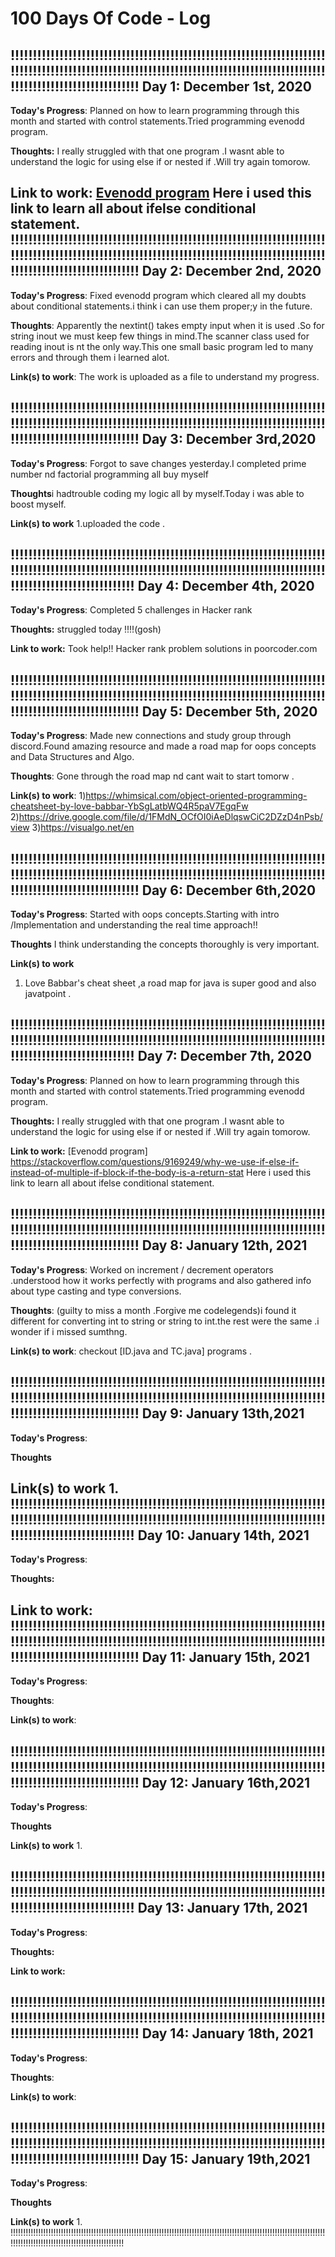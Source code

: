 # 100 Days Of Code - Log

!!!!!!!!!!!!!!!!!!!!!!!!!!!!!!!!!!!!!!!!!!!!!!!!!!!!!!!!!!!!!!!!!!!!!!!!!!!!!!!!!!!!!!!!!!!!!!!!!!!!!!!!!!!!!!!!!!!!!!!!!!!!!!!!!!!!!!!!!!!!!!!!!!!!!!!!!!!!!!!!!!!!!!!!!!!
Day 1: December 1st, 2020 
---------------------------------------------------------------------------------------------------------------------------------------------------------------------------
**Today's Progress**: Planned on how to learn programming through this month and started with control statements.Tried programming evenodd program.

**Thoughts:** I really struggled with that one program .I wasnt able to understand the logic for using else if or nested if .Will try again tomorow.

**Link to work:** [Evenodd program](https://stackoverflow.com/questions/9169249/why-we-use-if-else-if-instead-of-multiple-if-block-if-the-body-is-a-return-stat)
Here i used this link to learn all about ifelse conditional statement.
!!!!!!!!!!!!!!!!!!!!!!!!!!!!!!!!!!!!!!!!!!!!!!!!!!!!!!!!!!!!!!!!!!!!!!!!!!!!!!!!!!!!!!!!!!!!!!!!!!!!!!!!!!!!!!!!!!!!!!!!!!!!!!!!!!!!!!!!!!!!!!!!!!!!!!!!!!!!!!!!!!!!!!!!!!!
Day 2: December 2nd, 2020 
---------------------------------------------------------------------------------------------------------------------------------------------------------------------------
**Today's Progress**: Fixed evenodd program which cleared all my doubts about conditional statements.i think i can use them proper;y in the future.

**Thoughts**: Apparently the nextint() takes empty input when it is used .So for string inout we must keep few things in mind.The scanner class used for reading inout is nt the only way.This one small basic program led to many errors and through them i learned alot.

**Link(s) to work**: The work is uploaded as a file to understand my progress.

!!!!!!!!!!!!!!!!!!!!!!!!!!!!!!!!!!!!!!!!!!!!!!!!!!!!!!!!!!!!!!!!!!!!!!!!!!!!!!!!!!!!!!!!!!!!!!!!!!!!!!!!!!!!!!!!!!!!!!!!!!!!!!!!!!!!!!!!!!!!!!!!!!!!!!!!!!!!!!!!!!!!!!!!!!!
Day 3: December 3rd,2020
---------------------------------------------------------------------------------------------------------------------------------------------------------------------------
**Today's Progress**: Forgot to save changes yesterday.I completed prime number nd factorial programming all buy myself

**Thoughts**i hadtrouble coding my logic all by myself.Today i was able to boost myself.

**Link(s) to work**
1.uploaded the code .

!!!!!!!!!!!!!!!!!!!!!!!!!!!!!!!!!!!!!!!!!!!!!!!!!!!!!!!!!!!!!!!!!!!!!!!!!!!!!!!!!!!!!!!!!!!!!!!!!!!!!!!!!!!!!!!!!!!!!!!!!!!!!!!!!!!!!!!!!!!!!!!!!!!!!!!!!!!!!!!!!!!!!!!!!!
Day 4: December 4th, 2020 
---------------------------------------------------------------------------------------------------------------------------------------------------------------------------
**Today's Progress**: Completed 5 challenges in Hacker rank

**Thoughts:** struggled today !!!!(gosh)

**Link to work:** Took help!! Hacker rank problem solutions in poorcoder.com

!!!!!!!!!!!!!!!!!!!!!!!!!!!!!!!!!!!!!!!!!!!!!!!!!!!!!!!!!!!!!!!!!!!!!!!!!!!!!!!!!!!!!!!!!!!!!!!!!!!!!!!!!!!!!!!!!!!!!!!!!!!!!!!!!!!!!!!!!!!!!!!!!!!!!!!!!!!!!!!!!!!!!!!!!!!
Day 5: December 5th, 2020 
---------------------------------------------------------------------------------------------------------------------------------------------------------------------------
**Today's Progress**: Made new connections and study group through discord.Found amazing resource and made a road map for oops concepts and Data Structures and 
Algo.

**Thoughts**: Gone through the road map nd cant wait to start tomorw .

**Link(s) to work**:
1)https://whimsical.com/object-oriented-programming-cheatsheet-by-love-babbar-YbSgLatbWQ4R5paV7EgqFw
2)https://drive.google.com/file/d/1FMdN_OCfOI0iAeDlqswCiC2DZzD4nPsb/view
3)https://visualgo.net/en

!!!!!!!!!!!!!!!!!!!!!!!!!!!!!!!!!!!!!!!!!!!!!!!!!!!!!!!!!!!!!!!!!!!!!!!!!!!!!!!!!!!!!!!!!!!!!!!!!!!!!!!!!!!!!!!!!!!!!!!!!!!!!!!!!!!!!!!!!!!!!!!!!!!!!!!!!!!!!!!!!!!!!!!!!!!
Day 6: December 6th,2020
---------------------------------------------------------------------------------------------------------------------------------------------------------------------------
**Today's Progress**: Started with oops concepts.Starting with intro /Implementation and understanding the real time approach!!

**Thoughts** I think understanding the concepts thoroughly is very important.

**Link(s) to work**
1. Love Babbar's cheat sheet ,a  road map for java is super good and also javatpoint .

!!!!!!!!!!!!!!!!!!!!!!!!!!!!!!!!!!!!!!!!!!!!!!!!!!!!!!!!!!!!!!!!!!!!!!!!!!!!!!!!!!!!!!!!!!!!!!!!!!!!!!!!!!!!!!!!!!!!!!!!!!!!!!!!!!!!!!!!!!!!!!!!!!!!!!!!!!!!!!!!!!!!!!!!!!
Day 7: December 7th, 2020 
---------------------------------------------------------------------------------------------------------------------------------------------------------------------------
**Today's Progress**: Planned on how to learn programming through this month and started with control statements.Tried programming evenodd program.

**Thoughts:** I really struggled with that one program .I wasnt able to understand the logic for using else if or nested if .Will try again tomorow.

**Link to work:** [Evenodd program] https://stackoverflow.com/questions/9169249/why-we-use-if-else-if-instead-of-multiple-if-block-if-the-body-is-a-return-stat
Here i used this link to learn all about ifelse conditional statement.

!!!!!!!!!!!!!!!!!!!!!!!!!!!!!!!!!!!!!!!!!!!!!!!!!!!!!!!!!!!!!!!!!!!!!!!!!!!!!!!!!!!!!!!!!!!!!!!!!!!!!!!!!!!!!!!!!!!!!!!!!!!!!!!!!!!!!!!!!!!!!!!!!!!!!!!!!!!!!!!!!!!!!!!!!!!
Day 8: January 12th, 2021 
---------------------------------------------------------------------------------------------------------------------------------------------------------------------------
**Today's Progress**: Worked on increment / decrement operators .understood how it works perfectly with programs and also gathered info about type casting and type conversions.

**Thoughts**: (guilty to miss a month .Forgive me codelegends)i found it different for converting int to string or string to int.the rest were the same .i wonder if i missed sumthng. 

**Link(s) to work**: checkout [ID.java and TC.java] programs .

!!!!!!!!!!!!!!!!!!!!!!!!!!!!!!!!!!!!!!!!!!!!!!!!!!!!!!!!!!!!!!!!!!!!!!!!!!!!!!!!!!!!!!!!!!!!!!!!!!!!!!!!!!!!!!!!!!!!!!!!!!!!!!!!!!!!!!!!!!!!!!!!!!!!!!!!!!!!!!!!!!!!!!!!!!!
Day 9: January 13th,2021
---------------------------------------------------------------------------------------------------------------------------------------------------------------------------
**Today's Progress**:

**Thoughts** 

**Link(s) to work**
1.
!!!!!!!!!!!!!!!!!!!!!!!!!!!!!!!!!!!!!!!!!!!!!!!!!!!!!!!!!!!!!!!!!!!!!!!!!!!!!!!!!!!!!!!!!!!!!!!!!!!!!!!!!!!!!!!!!!!!!!!!!!!!!!!!!!!!!!!!!!!!!!!!!!!!!!!!!!!!!!!!!!!!!!!!!!
Day 10: January 14th, 2021 
---------------------------------------------------------------------------------------------------------------------------------------------------------------------------
**Today's Progress**: 

**Thoughts:** 

**Link to work:** 
!!!!!!!!!!!!!!!!!!!!!!!!!!!!!!!!!!!!!!!!!!!!!!!!!!!!!!!!!!!!!!!!!!!!!!!!!!!!!!!!!!!!!!!!!!!!!!!!!!!!!!!!!!!!!!!!!!!!!!!!!!!!!!!!!!!!!!!!!!!!!!!!!!!!!!!!!!!!!!!!!!!!!!!!!!!
Day 11: January 15th, 2021 
---------------------------------------------------------------------------------------------------------------------------------------------------------------------------
**Today's Progress**:

**Thoughts**: 

**Link(s) to work**: 

!!!!!!!!!!!!!!!!!!!!!!!!!!!!!!!!!!!!!!!!!!!!!!!!!!!!!!!!!!!!!!!!!!!!!!!!!!!!!!!!!!!!!!!!!!!!!!!!!!!!!!!!!!!!!!!!!!!!!!!!!!!!!!!!!!!!!!!!!!!!!!!!!!!!!!!!!!!!!!!!!!!!!!!!!!!
Day 12: January 16th,2021
---------------------------------------------------------------------------------------------------------------------------------------------------------------------------
**Today's Progress**: 

**Thoughts**

**Link(s) to work**
1. 

!!!!!!!!!!!!!!!!!!!!!!!!!!!!!!!!!!!!!!!!!!!!!!!!!!!!!!!!!!!!!!!!!!!!!!!!!!!!!!!!!!!!!!!!!!!!!!!!!!!!!!!!!!!!!!!!!!!!!!!!!!!!!!!!!!!!!!!!!!!!!!!!!!!!!!!!!!!!!!!!!!!!!!!!!!
Day 13: January 17th, 2021 
---------------------------------------------------------------------------------------------------------------------------------------------------------------------------
**Today's Progress**: 

**Thoughts:** 

**Link to work:** 

!!!!!!!!!!!!!!!!!!!!!!!!!!!!!!!!!!!!!!!!!!!!!!!!!!!!!!!!!!!!!!!!!!!!!!!!!!!!!!!!!!!!!!!!!!!!!!!!!!!!!!!!!!!!!!!!!!!!!!!!!!!!!!!!!!!!!!!!!!!!!!!!!!!!!!!!!!!!!!!!!!!!!!!!!!!
Day 14: January 18th, 2021 
---------------------------------------------------------------------------------------------------------------------------------------------------------------------------
**Today's Progress**: 

**Thoughts**:

**Link(s) to work**:

!!!!!!!!!!!!!!!!!!!!!!!!!!!!!!!!!!!!!!!!!!!!!!!!!!!!!!!!!!!!!!!!!!!!!!!!!!!!!!!!!!!!!!!!!!!!!!!!!!!!!!!!!!!!!!!!!!!!!!!!!!!!!!!!!!!!!!!!!!!!!!!!!!!!!!!!!!!!!!!!!!!!!!!!!!!
Day 15: January 19th,2021
---------------------------------------------------------------------------------------------------------------------------------------------------------------------------
**Today's Progress**:

**Thoughts** 

**Link(s) to work**
1.
!!!!!!!!!!!!!!!!!!!!!!!!!!!!!!!!!!!!!!!!!!!!!!!!!!!!!!!!!!!!!!!!!!!!!!!!!!!!!!!!!!!!!!!!!!!!!!!!!!!!!!!!!!!!!!!!!!!!!!!!!!!!!!!!!!!!!!!!!!!!!!!!!!!!!!!!!!!!!!!!!!!!!!!!!!
